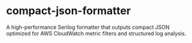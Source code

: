 # compact-json-formatter
A high-performance Serilog formatter that outputs compact JSON optimized for AWS CloudWatch metric filters and structured log analysis.
